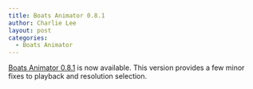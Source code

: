 ```yaml
---
title: Boats Animator 0.8.1
author: Charlie Lee
layout: post
categories:
  - Boats Animator
---
```

[Boats Animator 0.8.1](https://github.com/BoatsAreRockable/boats-animator/releases/tag/v0.8.1) is now available. This version provides a few minor fixes to playback and resolution selection.